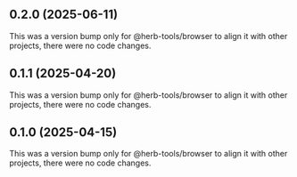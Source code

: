## 0.2.0 (2025-06-11)

This was a version bump only for @herb-tools/browser to align it with other projects, there were no code changes.

## 0.1.1 (2025-04-20)

This was a version bump only for @herb-tools/browser to align it with other projects, there were no code changes.

## 0.1.0 (2025-04-15)

This was a version bump only for @herb-tools/browser to align it with other projects, there were no code changes.
